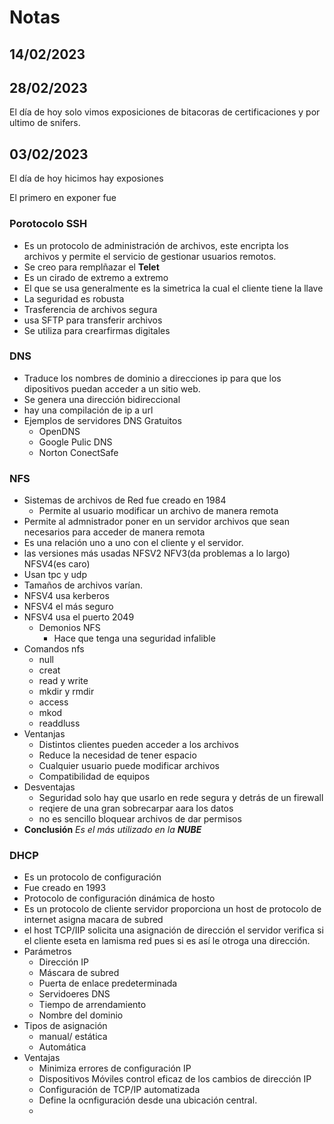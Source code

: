 # Notas

## 14/02/2023


## 28/02/2023

El día de hoy solo vimos exposiciones de bitacoras de certificaciones y por ultimo de snifers. 


## 03/02/2023

El día de hoy hicimos hay exposiones

El primero en exponer fue 

### Porotocolo SSH 
- Es un protocolo de administración de archivos, este encripta los archivos y permite el servicio de gestionar usuarios remotos. 
- Se creo para remplñazar el **Telet** 
- Es un cirado de extremo a extremo
- El que se usa generalmente es la simetrica la cual el cliente tiene la llave
- La seguridad es robusta
- Trasferencia de archivos segura 
- usa SFTP para transferir archivos 
- Se utiliza para crearfirmas digitales 

### DNS

- Traduce los nombres de dominio a direcciones ip para que los dipositivos puedan acceder a un sitio web.
- Se genera una dirección bidireccional
- hay una compilación de ip a url 
- Ejemplos de servidores DNS Gratuitos
  - OpenDNS
  - Google Pulic DNS
  - Norton ConectSafe

### NFS

- Sistemas de archivos de Red fue creado en 1984
  - Permite al usuario modificar un archivo de manera remota
- Permite al admnistrador poner en un servidor archivos que sean necesarios para acceder de manera remota
- Es una relación uno a uno con el cliente y el servidor.
- las versiones más usadas  NFSV2 NFV3(da problemas a lo largo) NFSV4(es caro) 
- Usan tpc y udp
- Tamaños de archivos varían.
- NFSV4 usa kerberos 
- NFSV4 el más seguro
- NFSV4 usa el puerto 2049 
  - Demonios NFS
    - Hace que tenga una seguridad infalible 
- Comandos nfs
  - null
  - creat
  - read y write
  - mkdir y rmdir
  - access
  - mkod
  - readdluss
- Ventanjas
  - Distintos clientes pueden acceder a los archivos
  - Reduce la necesidad de tener espacio 
  - Cualquier usuario puede modificar archivos
  - Compatibilidad de equipos
- Desventajas 
  - Seguridad solo hay que usarlo en rede segura y detrás de un firewall
  - reqiere de una gran sobrecarpar aara los datos
  - no es sencillo bloquear archivos de dar permisos 
- **Conclusión** *Es el más utilizado en la **NUBE***

### DHCP
- Es un protocolo de configuración 
- Fue creado en 1993
- Protocolo de configuración dinámica de hosto
- Es un protocolo de cliente servidor proporciona un host de protocolo de internet asigna macara de subred
- el host TCP/IIP solicita una asignación de dirección el servidor verifica si el cliente eseta en lamisma red pues si es así le otroga una dirección. 
- Parámetros
  - Dirección IP
  - Máscara de subred
  - Puerta de enlace predeterminada
  - Servidoeres DNS 
  - Tiempo de arrendamiento
  - Nombre del dominio 
- Tipos de asignación 
  - manual/ estática
  - Automática
- Ventajas
  - Minimiza errores de configuración IP
  - Dispositivos Móviles control eficaz de los cambios de dirección IP
  - Configuración de TCP/IP automatizada
  - Define la ocnfiguración desde una ubicación central.
  - 